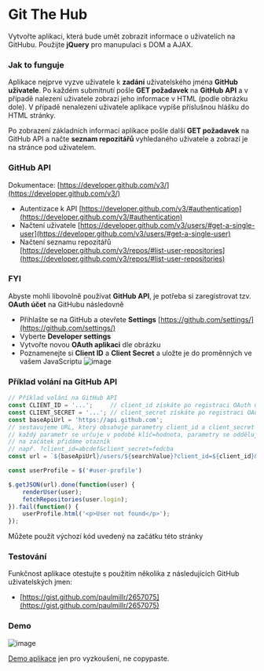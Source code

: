# Git The Hub

Vytvořte aplikaci, která bude umět zobrazit informace o uživatelích na GitHubu. Použijte **jQuery** pro manupulaci s DOM a AJAX. 

### Jak to funguje
Aplikace nejprve vyzve uživatele k **zadání** uživatelského jména **GitHub uživatele**. Po každém submitnutí pošle **GET požadavek** na **GitHub API** a v případě nalezení uživatele zobrazí jeho informace v HTML (podle obrázku dole). V případě nenalezení uživatele aplikace vypíše příslušnou hlášku do HTML stránky. 

Po zobrazení základních informací aplikace pošle další **GET požadavek** na GitHub API a načte **seznam repozitářů** vyhledaného uživatele a zobrazí je na stránce pod uživatelem.

### GitHub API
Dokumentace: [https://developer.github.com/v3/](https://developer.github.com/v3/)
- Autentizace k API [https://developer.github.com/v3/#authentication](https://developer.github.com/v3/#authentication)
- Načtení uživatele [https://developer.github.com/v3/users/#get-a-single-user](https://developer.github.com/v3/users/#get-a-single-user)
- Načtení seznamu repozitářů [https://developer.github.com/v3/repos/#list-user-repositories](https://developer.github.com/v3/repos/#list-user-repositories)

### FYI
Abyste mohli libovolně používat **GitHub API**, je potřeba si zaregistrovat tzv. **OAuth účet** na GitHubu následovně
- Přihlašte se na GitHub a otevřete **Settings** [https://github.com/settings/](https://github.com/settings/)
- Vyberte **Developer settings**
- Vytvořte novou **OAuth aplikaci** dle obrázku
- Poznamenejte si **Client ID** a **Client Secret** a uložte je do proměnných ve vašem JavaScriptu
![image](https://user-images.githubusercontent.com/20724910/49305911-f3797b80-f4d0-11e8-97f8-ba00205b8f4b.png)

### Příklad volání na GitHub API
```js
// Příklad volání na GitHub API
const CLIENT_ID = '...';     // client_id získáte po registraci OAuth účtu
const CLIENT_SECRET = '...'; // client_secret získáte po registraci OAuth účtu
const baseApiUrl = 'https://api.github.com';
// sestavujeme URL, který obsahuje parametry client_id a client_secret
// každý parametr se určuje v podobě klíč=hodnota, parametry se oddělují ampersandem, 
// na začátek přidáme otazník
// např. ?client_id=abcdef&client_secret=fedcba
const url = `${baseApiUrl}/users/${searchValue}?client_id=${client_id}&client_secret=${client_secret}`;

const userProfile = $('#user-profile')

$.getJSON(url).done(function(user) {
    renderUser(user);
    fetchRepositories(user.login);
}).fail(function() {
    userProfile.html('<p>User not found</p>');
});
```
Můžete použít výchozí kód uvedený na začátku této stránky

### Testování
Funkčnost aplikace otestujte s použitím několika z následujících GitHub uživatelských jmen:
- [https://gist.github.com/paulmillr/2657075](https://gist.github.com/paulmillr/2657075)

### Demo
![image](https://user-images.githubusercontent.com/20724910/49305585-f031c000-f4cf-11e8-962c-77b231916b7e.png)

[Demo aplikace](https://fcp.vse.cz/4IZ268/2018-2019-ZS/www/nguv03/homework-08/solution/) jen pro vyzkoušení, ne copypaste.
